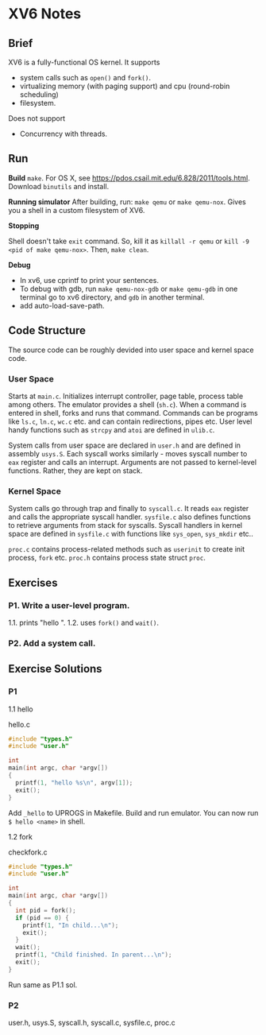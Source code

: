 # XV6 Notes

## Brief

XV6 is a fully-functional OS kernel. It supports
- system calls such as `open()` and `fork()`.
- virtualizing memory (with paging support) and cpu (round-robin scheduling)
- filesystem. 

Does not support 
- Concurrency with threads.

## Run 

**Build** 
`make`.
For OS X, see https://pdos.csail.mit.edu/6.828/2011/tools.html. Download `binutils` and install.

**Running simulator**
After building, run: `make qemu` or `make qemu-nox`. Gives you a shell in a custom filesystem of XV6.

**Stopping**

Shell doesn't take `exit` command. So, kill it as `killall -r qemu` or `kill -9 <pid of make qemu-nox>`. Then, `make clean`. 


**Debug**
- In xv6, use cprintf to print your sentences.
- To debug with gdb, run `make qemu-nox-gdb` or `make qemu-gdb` in one terminal go to xv6 directory, and `gdb` in another terminal.
- add auto-load-save-path.

## Code Structure
The source code can be roughly devided into user space and kernel space code.  

### User Space 
Starts at `main.c`. Initializes interrupt controller, page table, process table among others. The emulator provides a shell (`sh.c`). When a command is entered in shell, forks and runs that command. Commands can be programs like `ls.c`, `ln.c`, `wc.c` etc. and can contain redirections, pipes etc. User level handy functions such as `strcpy` and `atoi` are defined in `ulib.c`. 

System calls from user space are declared in `user.h` and are defined in assembly `usys.S`. Each syscall works similarly - moves syscall number to `eax` register and calls an interrupt. Arguments are not passed to kernel-level functions. Rather, they are kept on stack.

### Kernel Space 
System calls go through trap and finally to `syscall.c`. It reads `eax` register and calls the appropriate syscall handler. `sysfile.c` also defines functions to retrieve arguments from stack for syscalls. Syscall handlers in kernel space are defined in `sysfile.c` with functions like `sys_open`, `sys_mkdir` etc.. 

`proc.c` contains process-related methods such as `userinit` to create init process, `fork` etc. `proc.h` contains process state struct `proc`. 

## Exercises

### P1. Write a user-level program. 
  1.1. prints "hello <name>".
  1.2. uses `fork()` and `wait()`. 

### P2. Add a system call. 

## Exercise Solutions

### P1 
1.1 hello

hello.c

```c
#include "types.h"
#include "user.h"

int
main(int argc, char *argv[])
{
  printf(1, "hello %s\n", argv[1]);
  exit();
}
```

Add `_hello` to UPROGS in Makefile. Build and run emulator. You can now run `$ hello <name>` in shell.

1.2 fork 

checkfork.c
```c
#include "types.h"
#include "user.h"

int
main(int argc, char *argv[])
{
  int pid = fork();
  if (pid == 0) {
    printf(1, "In child...\n");
    exit();
  }
  wait();
  printf(1, "Child finished. In parent...\n");
  exit();
}
```

Run same as P1.1 sol.

### P2

user.h, usys.S, syscall.h, syscall.c, sysfile.c, proc.c